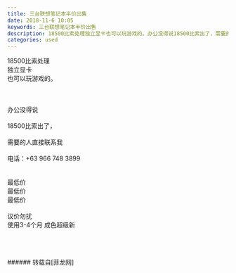 ```yaml
---
title: 三台联想笔记本半价出售
date: 2018-11-6 10:05
keywords: 三台联想笔记本半价出售
description: 18500比索处理独立显卡也可以玩游戏的。办公没得说18500比索出了，需要的人直接联系我电话：‭‭+63 966 748 3899‬‬ 最低价最低价最低价议价勿扰使用3-4个月 成色超级新
categories: used
---
```

<td class="t_f" id="postmessage_2224253">

18500比索处理<br/>
独立显卡<br/>
也可以玩游戏的。<br/>
<br/>
<br/>
<br/>
办公没得说<br/>
<br/>
18500比索出了，<br/>
<br/>
需要的人直接联系我<br/>
<br/>
电话：‭‭+63 966 748 3899‬‬ <br/>
<br/>
<br/>
最低价<br/>
最低价<br/>
最低价<br/>
<br/>
议价勿扰<br/>
使用3-4个月 成色超级新<br/>
<img alt="" border="0" class="zoom" data-cf-modified-42935681786423447c7927e6-="" file="http://www.flw.ph/data/appbyme/upload/image/201811/06/38okh8NRznyT.jpg" id="aimg_CjNCn" lazyloadthumb="1" onclick="" onmouseover="" src="http://www.flw.ph/data/appbyme/upload/image/201811/06/38okh8NRznyT.jpg"/><br/>
<br/>
<img alt="" border="0" class="zoom" data-cf-modified-42935681786423447c7927e6-="" file="http://www.flw.ph/data/appbyme/upload/image/201811/06/X3MtVtsvSj5F.jpg" id="aimg_nk8TF" lazyloadthumb="1" onclick="" onmouseover="" src="http://www.flw.ph/data/appbyme/upload/image/201811/06/X3MtVtsvSj5F.jpg"/><br/>
<br/>
<img alt="" border="0" class="zoom" data-cf-modified-42935681786423447c7927e6-="" file="http://www.flw.ph/data/appbyme/upload/image/201811/06/IUqR8XN4ri0o.jpg" id="aimg_hLhY7" lazyloadthumb="1" onclick="" onmouseover="" src="http://www.flw.ph/data/appbyme/upload/image/201811/06/IUqR8XN4ri0o.jpg"/><br/>
<br/>
</td>
###### 转载自[菲龙网]
